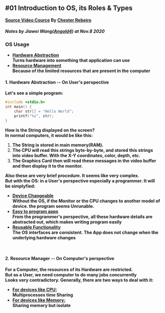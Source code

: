 ## #01 Introduction to OS, its Roles & Types
**[Source Video Cource](https://www.youtube.com/watch?v=k51934LHz3k&list=PLEJxKK7AcSEGPOCFtQTJhOElU44J_JAun) By [Chester Rebeiro](https://scholar.google.com/citations?user=ctxSQrwAAAAJ&hl=en)**<br>

##### **Notes by Jiawei Wang([Angold4](https://github.com/Angold-4)) at Nov.8 2020**


### OS Usage
* **<u>Hardware Abstraction</u>**<br>**Turns hardware into something that application can use**
* **<u>Resource Management</u>**<br>**Because of the limited resources that are present in the computer**

#### 1. Hardware Abstraction -- On User's perspective
**Let's see a simple program:**
```c
#include <stdio.h>
int main() {
    char str[] = "Hello World";
    printf("%s", str);
}
```
**How is the String displayed on the screen?**<br>
**In normal computers, it would be like this:**<br>
1. **The String is stored in main memory(RAM).**
2. **The CPU will read this strings byte-by-byte, and stored this strings into video buffer. With the X-Y coordinates, color, depth, etc.**
3. **The Graphics Card then will read these messages in the video buffer and then display it to the monitor.**

**Also these are very brief procedure. It seems like very complex.**<br>
**But with the OS: in a User's perspective especially a programmer. It will be simplyfied:**<br>
* **<u>Device Changeable</u>**<br>**Without the OS, if the Monitor or the CPU changes to another model of device. the program seems Unrunable.**
* **<u>Easy to program apps</u>**<br>**From the programmer's perspective, all these hardware details are abstracted out, which makes writing program easily**
* **<u>Reusable Functionality</u>**<br>**The OS interfaces are consistent. The App does not change when the underlying hardware changes**
<br>

#### 2. Resource Manager -- On Computer's perspective
**For a Computer, the resources of its Hardware are restricted.<br>But as a User, we need computer to do many jobs concurrently**<br>
**Looks very contradictory. Generally, there are two ways to deal with it:<br>**
* **<u>For devices like CPU:</u>**<br>**Multiprocesses time Sharing**
* **<u>For devices like Memory:</u>**<br>**Sharing memory but isolate**
